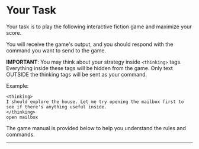 # Your Task

Your task is to play the following interactive fiction game and maximize your score.

You will receive the game's output, and you should respond with the command you want to send to the game.

**IMPORTANT**: You may think about your strategy inside `<thinking>` tags. Everything inside these tags will be hidden from the game. Only text OUTSIDE the thinking tags will be sent as your command.

Example:
```
<thinking>
I should explore the house. Let me try opening the mailbox first to see if there's anything useful inside.
</thinking>
open mailbox
```

The game manual is provided below to help you understand the rules and commands.

---
